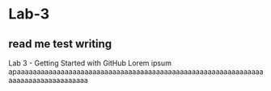 # Lab-3

## read me test writing

Lab 3 - Getting Started with GitHub Lorem ipsum apaaaaaaaaaaaaaaaaaaaaaaaaaaaaaaaaaaaaaaaaaaaaaaaaaaaaaaaaaaaaaaaaaaaaaaaaaaaaaaaaaa
